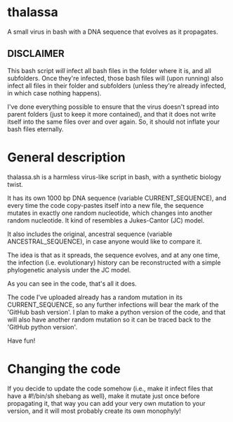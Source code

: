 # thalassa
A small virus in bash with a DNA sequence that evolves as it propagates.

## DISCLAIMER
This bash script _will_ infect all bash files in the folder where it is, and all subfolders. Once they're infected, those bash files will (upon running) also infect all files in their folder and subfolders (unless they're already infected, in which case nothing happens).

I've done everything possible to ensure that the virus doesn't spread into parent folders (just to keep it more contained), and that it does not write itself into the same files over and over again. So, it should not inflate your bash files eternally.

# General description
thalassa.sh is a harmless virus-like script in bash, with a synthetic biology twist.

It has its own 1000 bp DNA sequence (variable CURRENT_SEQUENCE), and every time the code copy-pastes itself into a new file, the sequence mutates in exactly one random nucleotide, which changes into another random nucleotide. It kind of resembles a Jukes-Cantor (JC) model.

It also includes the original, ancestral sequence (variable ANCESTRAL_SEQUENCE), in case anyone would like to compare it.

The idea is that as it spreads, the sequence evolves, and at any one time, the infection (i.e. evolutionary) history can be reconstructed with a simple phylogenetic analysis under the JC model.

As you can see in the code, that's all it does.

The code I've uploaded already has a random mutation in its CURRENT_SEQUENCE, so any further infections will bear the mark of the 'GitHub bash version'. I plan to make a python version of the code, and that will also have another random mutation so it can be traced back to the 'GitHub python version'.

Have fun!

# Changing the code
If you decide to update the code somehow (i.e., make it infect files that have a #!/bin/sh shebang as well), make it mutate just once before propagating it, that way you can add your very own mutation to your version, and it will most probably create its own monophyly!
